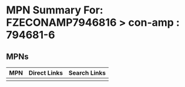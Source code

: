 



# MPN Summary For: FZECONAMP7946816 > con-amp : 794681-6

## MPNs
  

|MPN|Direct Links|Search Links|
| :--- | :--- | :--- |
||||
